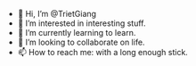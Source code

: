 - 👋 Hi, I’m @TrietGiang
- 👀 I’m interested in interesting stuff.
- 🌱 I’m currently learning to learn.
- 💞️ I’m looking to collaborate on life.
- 📫 How to reach me: with a long enough stick.

